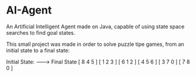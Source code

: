 # AI-Agent
An Artificial Intelligent Agent made on Java, capable of using state space searches to find goal states.

This small project was made in order to solve puzzle tipe games, from an initial state to a final state:

Initial State:  --->  Final State
  [ 8 4 5 ]            [ 1 2 3 ] 
  [ 6 1 2 ]            [ 4 5 6 ] 
  [ 3 7 0 ]            [ 7 8 0 ] 
  
  

